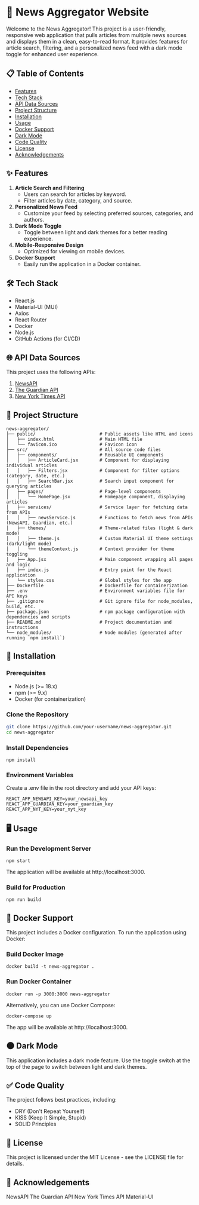 # 📰 News Aggregator Website

Welcome to the News Aggregator! This project is a user-friendly, responsive web application that pulls articles from multiple news sources and displays them in a clean, easy-to-read format. It provides features for article search, filtering, and a personalized news feed with a dark mode toggle for enhanced user experience.

## 📋 Table of Contents

- [Features](#features)
- [Tech Stack](#tech-stack)
- [API Data Sources](#api-data-sources)
- [Project Structure](#project-structure)
- [Installation](#installation)
- [Usage](#usage)
- [Docker Support](#docker-support)
- [Dark Mode](#dark-mode)
- [Code Quality](#code-quality)
- [License](#license)
- [Acknowledgements](#acknowledgements)

## ✨ Features

1. **Article Search and Filtering**
   - Users can search for articles by keyword.
   - Filter articles by date, category, and source.
2. **Personalized News Feed**
   - Customize your feed by selecting preferred sources, categories, and authors.
3. **Dark Mode Toggle**
   - Toggle between light and dark themes for a better reading experience.
4. **Mobile-Responsive Design**
   - Optimized for viewing on mobile devices.
5. **Docker Support**
   - Easily run the application in a Docker container.

## 🛠️ Tech Stack

- React.js
- Material-UI (MUI)
- Axios
- React Router
- Docker
- Node.js
- GitHub Actions (for CI/CD)

## 🌐 API Data Sources

This project uses the following APIs:

1. [NewsAPI](https://newsapi.org/)
2. [The Guardian API](https://open-platform.theguardian.com/)
3. [New York Times API](https://developer.nytimes.com/)

## 📂 Project Structure
```
news-aggregator/
├── public/                        # Public assets like HTML and icons
│   ├── index.html                 # Main HTML file
│   └── favicon.ico                # Favicon icon
├── src/                           # All source code files
│   ├── components/                # Reusable UI components
│   │   ├── ArticleCard.jsx        # Component for displaying individual articles
│   │   ├── Filters.jsx            # Component for filter options (category, date, etc.)
│   │   ├── SearchBar.jsx          # Search input component for querying articles
│   ├── pages/                     # Page-level components
│   │   └── HomePage.jsx           # Homepage component, displaying articles
│   ├── services/                  # Service layer for fetching data from APIs
│   │   ├── newsService.js         # Functions to fetch news from APIs (NewsAPI, Guardian, etc.)
│   ├── themes/                    # Theme-related files (light & dark mode)
│   │   ├── theme.js               # Custom Material UI theme settings (dark/light mode)
│   │   └── themeContext.js        # Context provider for theme toggling
│   ├── App.jsx                    # Main component wrapping all pages and logic
│   ├── index.js                   # Entry point for the React application
│   └── styles.css                 # Global styles for the app
├── Dockerfile                     # Dockerfile for containerization
├── .env                           # Environment variables file for API keys
├── .gitignore                     # Git ignore file for node_modules, build, etc.
├── package.json                   # npm package configuration with dependencies and scripts
├── README.md                      # Project documentation and instructions
└── node_modules/                  # Node modules (generated after running `npm install`)
```

## 🚀 Installation

### Prerequisites

- Node.js (>= 18.x)
- npm (>= 9.x)
- Docker (for containerization)

### Clone the Repository

```bash
git clone https://github.com/your-username/news-aggregator.git
cd news-aggregator
```

### Install Dependencies
```
npm install
```

### Environment Variables
Create a .env file in the root directory and add your API keys:

```
REACT_APP_NEWSAPI_KEY=your_newsapi_key
REACT_APP_GUARDIAN_KEY=your_guardian_key
REACT_APP_NYT_KEY=your_nyt_key
```

## 🖥️ Usage

### Run the Development Server
```
npm start
```
The application will be available at http://localhost:3000.

### Build for Production
```
npm run build
```

## 🐳 Docker Support
This project includes a Docker configuration. To run the application using Docker:

### Build Docker Image
```
docker build -t news-aggregator .
```

### Run Docker Container
```
docker run -p 3000:3000 news-aggregator
```

Alternatively, you can use Docker Compose:
```
docker-compose up
```
The app will be available at http://localhost:3000.

## 🌑 Dark Mode
This application includes a dark mode feature. Use the toggle switch at the top of the page to switch between light and dark themes.

## ✅ Code Quality
The project follows best practices, including:

- DRY (Don't Repeat Yourself)
- KISS (Keep It Simple, Stupid)
- SOLID Principles

## 📄 License

This project is licensed under the MIT License - see the LICENSE file for details.

## 📝 Acknowledgements

NewsAPI
The Guardian API
New York Times API
Material-UI

